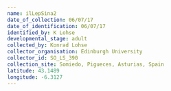 ```yaml
---
name: ilLepSina2
date_of_collection: 06/07/17
date_of_identification: 06/07/17
identified_by: K Lohse
developmental_stage: adult
collected_by: Konrad Lohse
collector_organisation: Edinburgh University
collector_id: SO_LS_390
collection_site: Somiedo, Pigueces, Asturias, Spain
latitude: 43.1489
longitude: -6.3127
---
```

